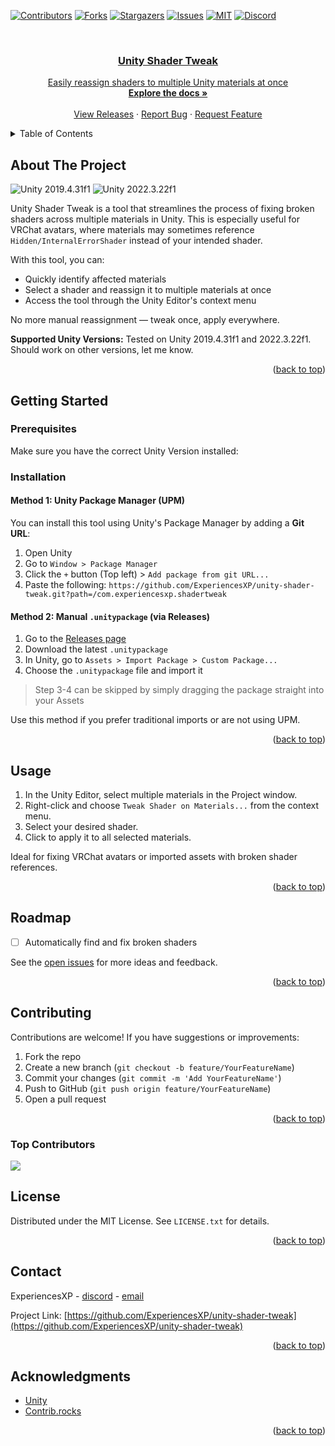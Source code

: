 <!-- Improved compatibility of back to top link: See: https://github.com/othneildrew/Best-README-Template/pull/73 -->
<a id="readme-top"></a>

<!-- PROJECT SHIELDS -->
[![Contributors][contributors-shield]][contributors-url]
[![Forks][forks-shield]][forks-url]
[![Stargazers][stars-shield]][stars-url]
[![Issues][issues-shield]][issues-url]
[![MIT][license-shield]][license-url]
[![Discord][discord-shield]][discord-url]

<!-- PROJECT LOGO -->
<br />
<div align="center">
  <a href="https://github.com/ExperiencesXP/unity-shader-tweak">

  <h3 align="center">Unity Shader Tweak</h3>

  <p align="center">
    Easily reassign shaders to multiple Unity materials at once
    <br />
    <a href="https://github.com/ExperiencesXP/unity-shader-tweak"><strong>Explore the docs »</strong></a>
    <br />
    <br />
    <a href="https://github.com/ExperiencesXP/unity-shader-tweak/releases">View Releases</a>
    ·
    <a href="https://github.com/ExperiencesXP/unity-shader-tweak/issues/new?labels=bug&template=bug-report---.md">Report Bug</a>
    ·
    <a href="https://github.com/ExperiencesXP/unity-shader-tweak/issues/new?labels=enhancement&template=feature-request---.md">Request Feature</a>
  </p>
</div>

<!-- TABLE OF CONTENTS -->
<details>
  <summary>Table of Contents</summary>
  <ol>
    <li><a href="#about-the-project">About The Project</a></li>
    <li><a href="#getting-started">Getting Started</a>
      <ul>
        <li><a href="#prerequisites">Prerequisites</a></li>
        <li><a href="#installation">Installation</a></li>
      </ul>
    </li>
    <li><a href="#usage">Usage</a></li>
    <li><a href="#roadmap">Roadmap</a></li>
    <li><a href="#contributing">Contributing</a></li>
    <li><a href="#license">License</a></li>
    <li><a href="#contact">Contact</a></li>
    <li><a href="#acknowledgments">Acknowledgments</a></li>
  </ol>
</details>

<!-- ABOUT THE PROJECT -->
## About The Project

![Unity 2019.4.31f1](https://img.shields.io/badge/Unity-2019.4.31f1-green?logo=unity)
![Unity 2022.3.22f1](https://img.shields.io/badge/Unity-2022.3.22f1-green?logo=unity)

Unity Shader Tweak is a tool that streamlines the process of fixing broken shaders across multiple materials in Unity. This is especially useful for VRChat avatars, where materials may sometimes reference `Hidden/InternalErrorShader` instead of your intended shader.

With this tool, you can:
- Quickly identify affected materials
- Select a shader and reassign it to multiple materials at once
- Access the tool through the Unity Editor's context menu

No more manual reassignment — tweak once, apply everywhere.

**Supported Unity Versions:** Tested on Unity 2019.4.31f1 and 2022.3.22f1. Should work on other versions, let me know.

<p align="right">(<a href="#readme-top">back to top</a>)</p>

<!-- GETTING STARTED -->
## Getting Started

### Prerequisites

Make sure you have the correct Unity Version installed:

### Installation

#### Method 1: Unity Package Manager (UPM)

You can install this tool using Unity's Package Manager by adding a **Git URL**:

1. Open Unity
2. Go to `Window > Package Manager`
3. Click the `+` button (Top left) > `Add package from git URL...`
4. Paste the following: `https://github.com/ExperiencesXP/unity-shader-tweak.git?path=/com.experiencesxp.shadertweak`

#### Method 2: Manual `.unitypackage` (via Releases)

1. Go to the [Releases page](https://github.com/ExperiencesXP/unity-shader-tweak/releases)
2. Download the latest `.unitypackage`
3. In Unity, go to `Assets > Import Package > Custom Package...`
4. Choose the `.unitypackage` file and import it

> Step 3-4 can be skipped by simply dragging the package straight into your Assets

Use this method if you prefer traditional imports or are not using UPM.


<p align="right">(<a href="#readme-top">back to top</a>)</p>

<!-- USAGE EXAMPLES -->
## Usage

1. In the Unity Editor, select multiple materials in the Project window.
2. Right-click and choose `Tweak Shader on Materials...` from the context menu.
3. Select your desired shader.
4. Click to apply it to all selected materials.

Ideal for fixing VRChat avatars or imported assets with broken shader references.

<p align="right">(<a href="#readme-top">back to top</a>)</p>

<!-- ROADMAP -->
## Roadmap

- [ ] Automatically find and fix broken shaders

See the [open issues](https://github.com/ExperiencesXP/unity-shader-tweak/issues) for more ideas and feedback.

<p align="right">(<a href="#readme-top">back to top</a>)</p>

<!-- CONTRIBUTING -->
## Contributing

Contributions are welcome! If you have suggestions or improvements:

1. Fork the repo
2. Create a new branch (`git checkout -b feature/YourFeatureName`)
3. Commit your changes (`git commit -m 'Add YourFeatureName'`)
4. Push to GitHub (`git push origin feature/YourFeatureName`)
5. Open a pull request

<p align="right">(<a href="#readme-top">back to top</a>)</p>

### Top Contributors

<a href="https://github.com/ExperiencesXP/unity-shader-tweak/graphs/contributors">
  <img src="https://contrib.rocks/image?repo=ExperiencesXP/unity-shader-tweak" />
</a>

<!-- LICENSE -->
## License

Distributed under the MIT License. See `LICENSE.txt` for details.

<p align="right">(<a href="#readme-top">back to top</a>)</p>

<!-- CONTACT -->
## Contact

ExperiencesXP - [discord](https://discord.com/users/558762972684484622) - [email](mailto:gitexperiences@gmail.com)

Project Link: [https://github.com/ExperiencesXP/unity-shader-tweak](https://github.com/ExperiencesXP/unity-shader-tweak)

<p align="right">(<a href="#readme-top">back to top</a>)</p>

<!-- ACKNOWLEDGMENTS -->
## Acknowledgments

* [Unity](https://unity.com/)
* [Contrib.rocks](https://contrib.rocks)

<p align="right">(<a href="#readme-top">back to top</a>)</p>

<!-- MARKDOWN LINKS & IMAGES -->
[contributors-shield]: https://img.shields.io/github/contributors/ExperiencesXP/unity-shader-tweak.svg?style=for-the-badge
[contributors-url]: https://github.com/ExperiencesXP/unity-shader-tweak/graphs/contributors
[forks-shield]: https://img.shields.io/github/forks/ExperiencesXP/unity-shader-tweak.svg?style=for-the-badge
[forks-url]: https://github.com/ExperiencesXP/unity-shader-tweak/network/members
[stars-shield]: https://img.shields.io/github/stars/ExperiencesXP/unity-shader-tweak.svg?style=for-the-badge
[stars-url]: https://github.com/ExperiencesXP/unity-shader-tweak/stargazers
[issues-shield]: https://img.shields.io/github/issues/ExperiencesXP/unity-shader-tweak.svg?style=for-the-badge
[issues-url]: https://github.com/ExperiencesXP/unity-shader-tweak/issues
[license-shield]: https://img.shields.io/github/license/ExperiencesXP/unity-shader-tweak.svg?style=for-the-badge
[license-url]: https://github.com/ExperiencesXP/unity-shader-tweak/blob/main/LICENSE.txt
[discord-shield]: https://img.shields.io/badge/Discord-5865F2?style=for-the-badge&logo=discord&logoColor=white
[discord-url]: https://discord.com/users/558762972684484622
[product-screenshot]: images/screenshot.png
